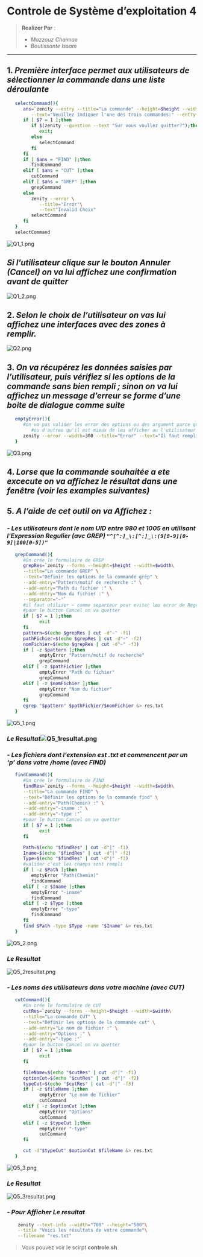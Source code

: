 # Controle de Système d’exploitation 4

> **Realizer Par** :
>
> - _Mazzouz Chaimae_
> - _Boutissante Issam_

---

## 1.  _Première interface permet aux utilisateurs de sélectionner la commande dans une liste déroulante_

   ```bash
      selectCommand(){
         ans=`zenity --entry --title="La commande" --height=$height --width=$width\
            --text="Veuillez indiquer l'une des trois commandes:" --entry-text="GREP" FIND CUT`;
         if [ $? = 1 ];then
            if $(zenity --question --text "Sur vous voullez quitter?");then
               exit;
            else
               selectCommand
            fi
         fi
         if [ $ans = "FIND" ];then
            findCommand
         elif [ $ans = "CUT" ];then
            cutCommand
         elif [ $ans = "GREP" ];then
            grepCommand
         else
            zenity --error \
               --title="Error"\
               --text"Invalid Choix"
            selectCommand
         fi
      }
      selectCommand
   ```

   ![Q1_1.png](./images/Q1_1.png "Q1 image")
   ## _Si l’utilisateur clique sur le bouton Annuler (Cancel) on va lui affichez une confirmation avant de quitter_
   ![Q1_2.png](./images/Q1_2.png "Q2_2.png")

## 2. _Selon le choix de l’utilisateur on vas lui affichez une interfaces avec des zones à remplir._
   ![Q2.png](./images/Q2.png "Q2.png")

## 3. _On va récupérez les données saisies par l’utilisateur, puis vérifiez si les options de la commande sans bien rempli ; sinon on va lui affichez un message d’erreur se forme d’une **boite de dialogue comme suite**_

```bash
   emptyError(){
      #on va pas valider les error des options ou des argument parce qu'il peut etre des error de permission
         #ou d'autres qu'il est mieux de les afficher au l'utilisateur
      zenity --error --width=300 --title="Error" --text="Il faut remplir le champs $1"
   }
```

![Q3.png](./images/Q3.png "Q3.png")

## 4. _Lorse que la commande souhaitée a ete excecute on va affichez le résultat dans une fenêtre **(voir les examples suivantes)**_

## 5. _A l’aide de cet outil on va Affichez :_

   ### - _Les utilisateurs dont le nom UID entre 980 et 1005 en utilisant l'Expression Regulier (avc GREP) **`"^[^:]_\:[^:]_\:(9[8-9][0-9]|100[0-5])"`**_

   ```bash
      grepCommand(){
         #On crée le formulaire de GREP
         grepRes=`zenity --forms --height=$height --width=$width\
         --title="La commande GREP" \
         --text="Définir les options de la commande grep" \
         --add-entry="Pattern/motif de recherche :" \
         --add-entry="Path du fichier :" \
         --add-entry="Nom du fichier :" \
         --separator="~"`
         #il faut utiliser ~ comme separteur pour eviter les error de Regex et aussi de savoir si les champs vide
         #pour le button Cancel on va quetter
         if [ $? = 1 ];then
               exit
         fi
         pattern=$(echo $grepRes | cut -d"~" -f1)
         pathFichier=$(echo $grepRes | cut -d"~" -f2)
         nomFichier=$(echo $grepRes | cut -d"~" -f3)
         if [ -z $pattern ];then
               emptyError "Pattern/motif de recherche"
               grepCommand
         elif [ -z $pathFichier ];then
               emptyError "Path du fichier"
               grepCommand
         elif [ -z $nomFichier ];then
               emptyError "Nom du fichier"
               grepCommand
         fi
         egrep "$pattern" $pathFichier/$nomFichier &> res.txt
      }
   ```

   ![Q5_1.png](./images/Q5_1.png "Q5_1.png")
   ### _Le Resultat_![Q5_1resultat.png](./images/Q5_1resultat.png "Q5_1resultat.png")

   ### - _Les fichiers dont l’extension est .txt et commencent par un ‘p’ dans votre /home (avec FIND)_

   ```bash
      findCommand(){
         #On crée le formulaire de FIND
         findRes=`zenity --forms --height=$height --width=$width\
         --title="La commande FIND" \
         --text="Définir les options de la commande find" \
         --add-entry="Path(Chemin) :" \
         --add-entry="-iname :" \
         --add-entry="-type :"`
         #pour le button Cancel on va quetter
         if [ $? = 1 ];then
               exit
         fi

         Path=$(echo "$findRes" | cut -d"|" -f1)
         Iname=$(echo "$findRes" | cut -d"|" -f2)
         Type=$(echo "$findRes" | cut -d"|" -f3)
         #valider c'est les champs sont rempli
         if [ -z $Path ];then
            emptyError "Path(Chemin)"
            findCommand
         elif [ -z $Iname ];then
            emptyError "-iname"
            findCommand
         elif [ -z $Type ];then
            emptyError "-type"
            findCommand
         fi
         find $Path -type $Type -name "$Iname" &> res.txt
      }
   ```

   ![Q5_2.png](./images/Q5_2.png "Q5_2.png")
   ### _Le Resultat_
   ![Q5_2resultat.png](./images/Q5_2resultat.png "Q5_2resultat.png")

   ### - _Les noms des utilisateurs dans votre machine (avec CUT)_

   ```bash
      cutCommand(){
         #On crée le formulaire de CUT
         cutRes=`zenity --forms --height=$height --width=$width\
         --title="La commande CUT" \
         --text="Définir les options de la commande cut" \
         --add-entry="Le nom de fichier :" \
         --add-entry="Options :" \
         --add-entry="-type :"`
         #pour le button Cancel on va quetter
         if [ $? = 1 ];then
               exit
         fi

         fileName=$(echo "$cutRes" | cut -d"|" -f1)
         optionCut=$(echo "$cutRes" | cut -d"|" -f2)
         typeCut=$(echo "$cutRes" | cut -d"|" -f3)
         if [ -z $fileName ];then
               emptyError "Le nom de fichier"
               cutCommand
         elif [ -z $optionCut ];then
               emptyError "Options"
               cutCommand
         elif [ -z $typeCut ];then
               emptyError "-type"
               cutCommand
         fi

         cut -d"$typeCut" $optionCut $fileName &> res.txt
      }
   ```

   ![Q5_3.png](./images/Q5_3.png "Q5_3.png")
   ### _Le Resultat_
   ![Q5_3resultat.png](./images/Q5_3resultat.png "Q5_3resultat.png")

   ### - _Pour Afficher Le resultat_

   ```bash
       zenity --text-info --width="700" --height="500"\
       --title "Voici les résultats de votre commande"\
       --filename "res.txt"
   ```

> Vous pouvez voir le scirpt **controle.sh**
